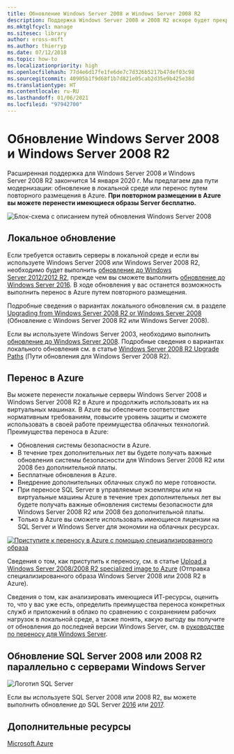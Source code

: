 ```yaml
---
title: Обновление Windows Server 2008 и Windows Server 2008 R2
description: Поддержка Windows Server 2008 и 2008 R2 вскоре будет прекращена. Из этой статьи вы узнаете, как выполнить обновление в локальной среде или разместить эти ОС в Azure.
ms.mktglfcycl: manage
ms.sitesec: library
author: eross-msft
ms.author: thierryp
ms.date: 07/12/2018
ms.topic: how-to
ms.localizationpriority: high
ms.openlocfilehash: 77d4e6d17fe1fe6de7c7d326b5217b47def03c98
ms.sourcegitcommit: 40905b1f9d68f1b7d821e05cab2d35e9b425e38d
ms.translationtype: HT
ms.contentlocale: ru-RU
ms.lasthandoff: 01/06/2021
ms.locfileid: "97942700"
---
```

# <a name="upgrade-windows-server-2008-and-windows-server-2008-r2"></a>Обновление Windows Server 2008 и Windows Server 2008 R2

Расширенная поддержка для Windows Server 2008 и Windows Server 2008 R2 закончится 14 января 2020 г. Мы предлагаем два пути модернизации: обновление в локальной среде или перенос путем повторного размещения в Azure. **При повторном размещении в Azure вы можете перенести имеющиеся образы Server бесплатно.**

![Блок-схема с описанием путей обновления Windows Server 2008](media/WS08_upgrade_paths.png)


## <a name="on-premises-upgrade"></a>Локальное обновление
Если требуется оставить серверы в локальной среде и если вы используете Windows Server 2008 или Windows Server 2008 R2, необходимо будет выполнить [обновление до Windows Server 2012/2012 R2](installation-and-upgrade.md#upgrading-to-windows-server-2012-r2), прежде чем вы сможете выполнить [обновление до Windows Server 2016](installation-and-upgrade.md#upgrading-to-windows-server-2016). В ходе обновления у вас останется возможность выполнить перенос в Azure путем повторного размещения.

Подробные сведения о вариантах локального обновления см. в разделе [Upgrading from Windows Server 2008 R2 or Windows Server 2008](installation-and-upgrade.md#upgrading-from-windows-server-2008-r2-or-windows-server-2008) (Обновление с Windows Server 2008 R2 или Windows Server 2008).

Если вы используете Windows Server 2003, необходимо выполнить [обновление до Windows Server 2008](/previous-versions/windows/it-pro/windows-server-2008-r2-and-2008/ff972408(v%3dws.10)). Подробные сведения о вариантах локального обновления см. в статье [Windows Server 2008 R2 Upgrade Paths](/previous-versions/windows/it-pro/windows-server-2008-r2-and-2008/dd979563(v=ws.10)) (Пути обновления для Windows Server 2008 R2).


## <a name="migrate-to-azure"></a>Перенос в Azure
Вы можете перенести локальные серверы Windows Server 2008 и Windows Server 2008 R2 в Azure и продолжить использовать их на виртуальных машинах. В Azure вы обеспечите соответствие нормативным требованиям, повысите уровень защиты и сможете использовать в своей работе преимущества облачных технологий. Преимущества переноса в Azure:

- Обновления системы безопасности в Azure.
- В течение трех дополнительных лет вы будете получать важные обновления системы безопасности для Windows Server 2008 R2 или 2008 без дополнительной платы.
- Бесплатные обновления в Azure.
- Внедрение дополнительных облачных служб по мере готовности.
- При переносе SQL Server в управляемые экземпляры или на виртуальные машины Azure в течение трех дополнительных лет вы будете получать важные обновления системы безопасности для Windows Server 2008 R2 или 2008 без дополнительной платы.
- Только в Azure вы сможете использовать имеющиеся лицензии на SQL Server и Windows Server для экономии на облачных ресурсах.

[![Приступите к переносу в Azure с помощью специализированного образа](./media/WS08-image-banner-small.png)](uploading-specialized-WS08-image-to-azure.md)

Сведения о том, как приступить к переносу, см. в статье [Upload a Windows Server 2008/2008 R2 specialized image to Azure](uploading-specialized-WS08-image-to-azure.md) (Отправка специализированного образа Windows Server 2008 или 2008 R2 в Azure).

Сведения о том, как анализировать имеющиеся ИТ-ресурсы, оценить то, что у вас уже есть, определить преимущества переноса конкретных служб и приложений в облако по сравнению с сохранением рабочих нагрузок в локальной среде, а также понять, какую выгоду вы получите от обновления до последней версии Windows Server, см. в [руководстве по переносу для Windows Server](https://go.microsoft.com/fwlink/?linkid=872689).

## <a name="upgrade-sql-server-20082008-r2-in-parallel-with-your-windows-servers"></a>Обновление SQL Server 2008 или 2008 R2 параллельно с серверами Windows Server

![Логотип SQL Server](media/sqlr2.jpg)

Если вы используете SQL Server 2008 или 2008 R2, вы можете выполнить обновление до SQL Server [2016](/sql/sql-server/sql-server-technical-documentation?view=sql-server-2016&preserve-view=true) или [2017](/sql/sql-server/sql-server-technical-documentation?view=sql-server-2017&preserve-view=true).


## <a name="additional-resources"></a>Дополнительные ресурсы
[Microsoft Azure](/azure/#pivot=products)
